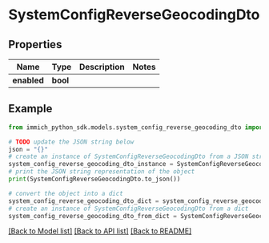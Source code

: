 # SystemConfigReverseGeocodingDto


## Properties

Name | Type | Description | Notes
------------ | ------------- | ------------- | -------------
**enabled** | **bool** |  | 

## Example

```python
from immich_python_sdk.models.system_config_reverse_geocoding_dto import SystemConfigReverseGeocodingDto

# TODO update the JSON string below
json = "{}"
# create an instance of SystemConfigReverseGeocodingDto from a JSON string
system_config_reverse_geocoding_dto_instance = SystemConfigReverseGeocodingDto.from_json(json)
# print the JSON string representation of the object
print(SystemConfigReverseGeocodingDto.to_json())

# convert the object into a dict
system_config_reverse_geocoding_dto_dict = system_config_reverse_geocoding_dto_instance.to_dict()
# create an instance of SystemConfigReverseGeocodingDto from a dict
system_config_reverse_geocoding_dto_from_dict = SystemConfigReverseGeocodingDto.from_dict(system_config_reverse_geocoding_dto_dict)
```
[[Back to Model list]](../README.md#documentation-for-models) [[Back to API list]](../README.md#documentation-for-api-endpoints) [[Back to README]](../README.md)


